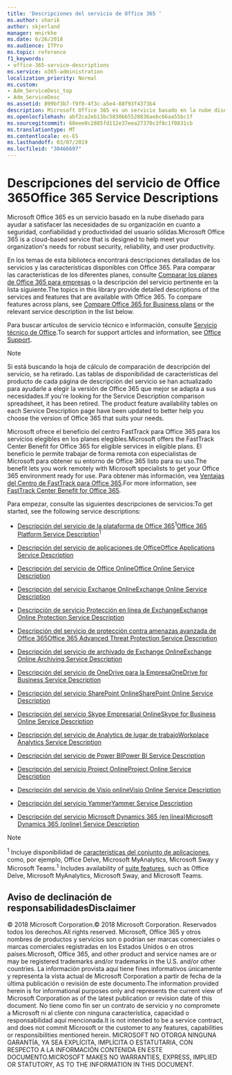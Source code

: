 ```yaml
---
title: 'Descripciones del servicio de Office 365 '
ms.author: sharik
author: skjerland
manager: mnirkhe
ms.date: 6/26/2018
ms.audience: ITPro
ms.topic: reference
f1_keywords:
- office-365-service-descriptions
ms.service: o365-administration
localization_priority: Normal
ms.custom:
- Adm_ServiceDesc_top
- Adm_ServiceDesc
ms.assetid: 899bf3b7-f9f0-4f3c-a5e4-88f93f4373b4
description: Microsoft Office 365 es un servicio basado en la nube diseñado para ayudar a satisfacer las necesidades de su organización en cuanto a seguridad, confiabilidad y productividad del usuario sólidas.
ms.openlocfilehash: abf2ca2eb13bc5830bb5520836aebc66aa55bc1f
ms.sourcegitcommit: 68eee0c2885fd112e37eea27370c3f8c1f0831cb
ms.translationtype: MT
ms.contentlocale: es-ES
ms.lasthandoff: 03/07/2019
ms.locfileid: "30466697"
---
```

# <a name="office-365-service-descriptions"></a><span data-ttu-id="e25f6-103">Descripciones del servicio de Office 365</span><span class="sxs-lookup"><span data-stu-id="e25f6-103">Office 365 Service Descriptions</span></span> 

<span data-ttu-id="e25f6-104">Microsoft Office 365 es un servicio basado en la nube diseñado para ayudar a satisfacer las necesidades de su organización en cuanto a seguridad, confiabilidad y productividad del usuario sólidas.</span><span class="sxs-lookup"><span data-stu-id="e25f6-104">Microsoft Office 365 is a cloud-based service that is designed to help meet your organization's needs for robust security, reliability, and user productivity.</span></span> 
  
<span data-ttu-id="e25f6-p101">En los temas de esta biblioteca encontrará descripciones detalladas de los servicios y las características disponibles con Office 365. Para comparar las características de los diferentes planes, consulte [Comparar los planes de Office 365 para empresas](http://go.microsoft.com/fwlink/?LinkID=799177&amp;clcid=0x409) o la descripción del servicio pertinente en la lista siguiente.</span><span class="sxs-lookup"><span data-stu-id="e25f6-p101">The topics in this library provide detailed descriptions of the services and features that are available with Office 365. To compare features across plans, see [Compare Office 365 for Business plans](http://go.microsoft.com/fwlink/?LinkID=799177&amp;clcid=0x409) or the relevant service description in the list below.</span></span> 
  
<span data-ttu-id="e25f6-107">Para buscar artículos de servicio técnico e información, consulte [Servicio técnico de Office](https://support.office.com/).</span><span class="sxs-lookup"><span data-stu-id="e25f6-107">To search for support articles and information, see [Office Support](https://support.office.com/).</span></span>
  
> [!NOTE]
> <span data-ttu-id="e25f6-p102">Si está buscando la hoja de cálculo de comparación de descripción del servicio, se ha retirado. Las tablas de disponibilidad de características del producto de cada página de descripción del servicio se han actualizado para ayudarle a elegir la versión de Office 365 que mejor se adapta a sus necesidades.</span><span class="sxs-lookup"><span data-stu-id="e25f6-p102">If you're looking for the Service Description comparison spreadsheet, it has been retired. The product feature availability tables on each Service Description page have been updated to better help you choose the version of Office 365 that suits your needs.</span></span> 
  
<span data-ttu-id="e25f6-110">Microsoft ofrece el beneficio del centro FastTrack para Office 365 para los servicios elegibles en los planes elegibles.</span><span class="sxs-lookup"><span data-stu-id="e25f6-110">Microsoft offers the FastTrack Center Benefit for Office 365 for eligible services in eligible plans.</span></span> <span data-ttu-id="e25f6-111">El beneficio le permite trabajar de forma remota con especialistas de Microsoft para obtener su entorno de Office 365 listo para su uso.</span><span class="sxs-lookup"><span data-stu-id="e25f6-111">The benefit lets you work remotely with Microsoft specialists to get your Office 365 environment ready for use.</span></span> <span data-ttu-id="e25f6-112">Para obtener más información, vea [Ventajas del Centro de FastTrack para Office 365](https://docs.microsoft.com/fasttrack/O365-fasttrack-benefit-for-office-365).</span><span class="sxs-lookup"><span data-stu-id="e25f6-112">For more information, see [FastTrack Center Benefit for Office 365](https://docs.microsoft.com/fasttrack/O365-fasttrack-benefit-for-office-365).</span></span>
  
<span data-ttu-id="e25f6-113">Para empezar, consulte las siguientes descripciones de servicios:</span><span class="sxs-lookup"><span data-stu-id="e25f6-113">To get started, see the following service descriptions:</span></span>
  
- <span data-ttu-id="e25f6-114">[Descripción del servicio de la plataforma de Office 365](office-365-platform-service-description/office-365-platform-service-description.md)<sup>1</sup></span><span class="sxs-lookup"><span data-stu-id="e25f6-114">[Office 365 Platform Service Description](office-365-platform-service-description/office-365-platform-service-description.md)<sup>1</sup></span></span>
    
- [<span data-ttu-id="e25f6-115">Descripción del servicio de aplicaciones de Office</span><span class="sxs-lookup"><span data-stu-id="e25f6-115">Office Applications Service Description</span></span>](office-applications-service-description/office-applications-service-description.md)
    
- [<span data-ttu-id="e25f6-116">Descripción del servicio de Office Online</span><span class="sxs-lookup"><span data-stu-id="e25f6-116">Office Online Service Description</span></span>](office-online-service-description/office-online-service-description.md)
    
- [<span data-ttu-id="e25f6-117">Descripción del servicio Exchange Online</span><span class="sxs-lookup"><span data-stu-id="e25f6-117">Exchange Online Service Description</span></span>](exchange-online-service-description/exchange-online-service-description.md)
    
- [<span data-ttu-id="e25f6-118">Descripción de servicio Protección en línea de Exchange</span><span class="sxs-lookup"><span data-stu-id="e25f6-118">Exchange Online Protection Service Description</span></span>](exchange-online-protection-service-description/exchange-online-protection-service-description.md)
    
- [<span data-ttu-id="e25f6-119">Descripción del servicio de protección contra amenazas avanzada de Office 365</span><span class="sxs-lookup"><span data-stu-id="e25f6-119">Office 365 Advanced Threat Protection Service Description</span></span>](office-365-advanced-threat-protection-service-description.md)
    
- [<span data-ttu-id="e25f6-120">Descripción del servicio de archivado de Exchange Online</span><span class="sxs-lookup"><span data-stu-id="e25f6-120">Exchange Online Archiving Service Description</span></span>](exchange-online-archiving-service-description/exchange-online-archiving-service-description.md)
    
- [<span data-ttu-id="e25f6-121">Descripción del servicio de OneDrive para la Empresa</span><span class="sxs-lookup"><span data-stu-id="e25f6-121">OneDrive for Business Service Description</span></span>](onedrive-for-business-service-description.md)
    
- [<span data-ttu-id="e25f6-122">Descripción del servicio SharePoint Online</span><span class="sxs-lookup"><span data-stu-id="e25f6-122">SharePoint Online Service Description</span></span>](sharepoint-online-service-description/sharepoint-online-service-description.md)
    
- [<span data-ttu-id="e25f6-123">Descripción del servicio Skype Empresarial Online</span><span class="sxs-lookup"><span data-stu-id="e25f6-123">Skype for Business Online Service Description</span></span>](skype-for-business-online-service-description/skype-for-business-online-service-description.md)
    
- [<span data-ttu-id="e25f6-124">Descripción del servicio de Analytics de lugar de trabajo</span><span class="sxs-lookup"><span data-stu-id="e25f6-124">Workplace Analytics Service Description</span></span>](workplace-analytics-service-description.md)
    
- [<span data-ttu-id="e25f6-125">Descripción del servicio de Power BI</span><span class="sxs-lookup"><span data-stu-id="e25f6-125">Power BI Service Description</span></span>](power-bi-service-description.md)
    
- [<span data-ttu-id="e25f6-126">Descripción del servicio Project Online</span><span class="sxs-lookup"><span data-stu-id="e25f6-126">Project Online Service Description</span></span>](project-online-service-description/project-online-service-description.md)
    
- [<span data-ttu-id="e25f6-127">Descripción del servicio de Visio online</span><span class="sxs-lookup"><span data-stu-id="e25f6-127">Visio Online Service Description</span></span>](visio-online-service-description/visio-online-service-description.md)
    
- [<span data-ttu-id="e25f6-128">Descripción del servicio Yammer</span><span class="sxs-lookup"><span data-stu-id="e25f6-128">Yammer Service Description</span></span>](yammer-service-description/yammer-service-description.md)
    
- [<span data-ttu-id="e25f6-129">Descripción del servicio Microsoft Dynamics 365 (en línea)</span><span class="sxs-lookup"><span data-stu-id="e25f6-129">Microsoft Dynamics 365 (online) Service Description</span></span>](microsoft-dynamics-365-online-service-description.md)
    
> [!NOTE]
> <span data-ttu-id="e25f6-130"><sup>1</sup> Incluye disponibilidad de [características del conjunto de aplicaciones](https://technet.microsoft.com/EN-US/library/office-365-suite-features.aspx), como, por ejemplo, Office Delve, Microsoft MyAnalytics, Microsoft Sway y Microsoft Teams.</span><span class="sxs-lookup"><span data-stu-id="e25f6-130"><sup>1</sup> Includes availability of [suite features](https://technet.microsoft.com/EN-US/library/office-365-suite-features.aspx), such as Office Delve, Microsoft MyAnalytics, Microsoft Sway, and Microsoft Teams.</span></span> 
  
## <a name="disclaimer"></a><span data-ttu-id="e25f6-131">Aviso de declinación de responsabilidades</span><span class="sxs-lookup"><span data-stu-id="e25f6-131">Disclaimer</span></span>

<span data-ttu-id="e25f6-132">© 2018 Microsoft Corporation.</span><span class="sxs-lookup"><span data-stu-id="e25f6-132">© 2018 Microsoft Corporation.</span></span> <span data-ttu-id="e25f6-133">Reservados todos los derechos.</span><span class="sxs-lookup"><span data-stu-id="e25f6-133">All rights reserved.</span></span> <span data-ttu-id="e25f6-134">Microsoft, Office 365 y otros nombres de productos y servicios son o podrían ser marcas comerciales o marcas comerciales registradas en los Estados Unidos o en otros países.</span><span class="sxs-lookup"><span data-stu-id="e25f6-134">Microsoft, Office 365, and other product and service names are or may be registered trademarks and/or trademarks in the U.S. and/or other countries.</span></span> <span data-ttu-id="e25f6-135">La información provista aquí tiene fines informativos únicamente y representa la vista actual de Microsoft Corporation a partir de fecha de la última publicación o revisión de este documento.</span><span class="sxs-lookup"><span data-stu-id="e25f6-135">The information provided herein is for informational purposes only and represents the current view of Microsoft Corporation as of the latest publication or revision date of this document.</span></span> <span data-ttu-id="e25f6-136">No tiene como fin ser un contrato de servicio y no compromete a Microsoft ni al cliente con ninguna característica, capacidad o responsabilidad aquí mencionada.</span><span class="sxs-lookup"><span data-stu-id="e25f6-136">It is not intended to be a service contract, and does not commit Microsoft or the customer to any features, capabilities or responsibilities mentioned herein.</span></span> <span data-ttu-id="e25f6-137">MICROSOFT NO OTORGA NINGUNA GARANTÍA, YA SEA EXPLÍCITA, IMPLÍCITA O ESTATUTARIA, CON RESPECTO A LA INFORMACIÓN CONTENIDA EN ESTE DOCUMENTO.</span><span class="sxs-lookup"><span data-stu-id="e25f6-137">MICROSOFT MAKES NO WARRANTIES, EXPRESS, IMPLIED OR STATUTORY, AS TO THE INFORMATION IN THIS DOCUMENT.</span></span> 
  
